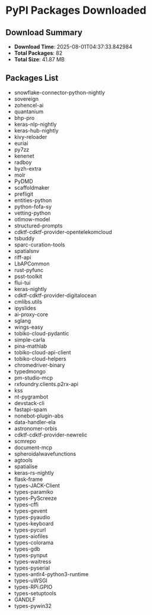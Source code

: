 # PyPI Packages Downloaded

## Download Summary
- **Download Time**: 2025-08-01T04:37:33.842984
- **Total Packages**: 82
- **Total Size**: 41.87 MB

## Packages List
- snowflake-connector-python-nightly
- sovereign
- zohencel-ai
- quantanium
- bhp-pro
- keras-nlp-nightly
- keras-hub-nightly
- kivy-reloader
- euriai
- py7zz
- kenenet
- radboy
- byzh-extra
- molr
- PyDMD
- scaffoldmaker
- prefligit
- entities-python
- python-fofa-sy
- vetting-python
- otlmow-model
- structured-prompts
- cdktf-cdktf-provider-opentelekomcloud
- tsbuddy
- sparc-curation-tools
- spatialsnv
- riff-api
- LbAPCommon
- rust-pyfunc
- psst-toolkit
- flui-tui
- keras-nightly
- cdktf-cdktf-provider-digitalocean
- cmlibs.utils
- ipyslides
- ai-proxy-core
- sglang
- wings-easy
- tobiko-cloud-pydantic
- simple-carla
- pina-mathlab
- tobiko-cloud-api-client
- tobiko-cloud-helpers
- chromedriver-binary
- typedmongo
- pm-studio-mcp
- rxfoundry.clients.p2rx-api
- kss
- nt-pygrambot
- devstack-cli
- fastapi-spam
- nonebot-plugin-abs
- data-handler-ela
- astronomer-orbis
- cdktf-cdktf-provider-newrelic
- scmrepo
- document-mcp
- spheroidalwavefunctions
- agtools
- spatialise
- keras-rs-nightly
- flask-frame
- types-JACK-Client
- types-paramiko
- types-PyScreeze
- types-cffi
- types-gevent
- types-pyaudio
- types-keyboard
- types-pycurl
- types-aiofiles
- types-colorama
- types-gdb
- types-pynput
- types-waitress
- types-pyserial
- types-antlr4-python3-runtime
- types-uWSGI
- types-RPi.GPIO
- types-setuptools
- GANDLF
- types-pywin32
